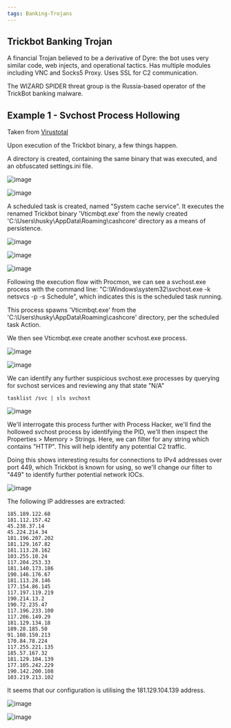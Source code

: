 ```yaml
---
tags: Banking-Trojans
---
```

## Trickbot Banking Trojan

A financial Trojan believed to be a derivative of Dyre: the bot uses very similar code, web injects, and operational tactics. Has multiple modules including VNC and Socks5 Proxy. Uses SSL for C2 communication.

The WIZARD SPIDER threat group is the Russia-based operator of the TrickBot banking malware.

## Example 1 - Svchost Process Hollowing

Taken from [Virustotal](https://www.virustotal.com/gui/file/2610797b258f6fbc974c389f2c76ae291197753f8f67ad74eccbfcc064760279)

Upon execution of the Trickbot binary, a few things happen.

A directory is created, containing the same binary that was executed, and an obfuscated settings.ini file.

![image](https://github.com/MZHeader/MZHeader.github.io/assets/151963631/ac0cf64d-0a12-42f3-b739-dcadabdcd40c)

![image](https://github.com/MZHeader/MZHeader.github.io/assets/151963631/62d03af8-079f-429f-96b2-f9298edecb32)


A scheduled task is created, named "System cache service". It executes the renamed Trickbot binary 'Vticmbqt.exe' from the newly created 'C:\Users\husky\AppData\Roaming\cashcore' directory as a means of persistence.

![image](https://github.com/MZHeader/MZHeader.github.io/assets/151963631/6c55bf08-4889-4378-9627-a82b62256dd6)

![image](https://github.com/MZHeader/MZHeader.github.io/assets/151963631/a53f4ff1-f4d2-45f3-bd20-0310f3edc0e8)

![image](https://github.com/MZHeader/MZHeader.github.io/assets/151963631/8692f421-9508-4ceb-8e5e-3bf08eb9c179)


Following the execution flow with Procmon, we can see a svchost.exe process with the command line: "C:\Windows\system32\svchost.exe -k netsvcs -p -s Schedule", which indicates this is the scheduled task running.

This process spawns 'Vticmbqt.exe' from the 'C:\Users\husky\AppData\Roaming\cashcore' directory, per the scheduled task Action.

We then see Vticmbqt.exe create another scvhost.exe process.

![image](https://github.com/MZHeader/MZHeader.github.io/assets/151963631/fe1e0c17-cd2e-464d-bc9b-dd09429ce7bf)

![image](https://github.com/MZHeader/MZHeader.github.io/assets/151963631/d7c090dc-0a33-4788-bb87-2349cd995f97)

We can identify any further suspicious svchost.exe processes by querying for svchost services and reviewing any that state "N/A"

```
tasklist /svc | sls svchost
```

![image](https://github.com/MZHeader/MZHeader.github.io/assets/151963631/e76d7207-a724-4d92-b60b-a189dbea2984)

We'll interrogate this process further with Process Hacker, we'll find the hollowed svchost process by identifying the PID, we'll then inspect the Properties > Memory > Strings. Here, we can filter for any string which contains "HTTP". This will help identify any potential C2 traffic.

Doing this shows interesting results for connections to IPv4 addresses over port 449, which Trickbot is known for using, so we'll change our filter to "449" to identify further potential network IOCs.

![image](https://github.com/MZHeader/MZHeader.github.io/assets/151963631/780baa41-edcf-4e27-893e-02d1b35e9c4b)

The following IP addresses are extracted:

```
185.189.122.68
181.112.157.42
45.238.37.14
45.224.214.34
181.196.207.202
181.129.167.82
181.113.28.162
103.255.10.24
117.204.253.33
181.140.173.186
190.146.176.67
181.113.28.146
177.154.86.145
117.197.119.219
190.214.13.2
190.72.235.47
117.196.233.100
117.206.149.29
181.129.134.18
189.28.185.50
91.108.150.213
170.84.78.224
117.255.221.135
185.57.167.32
181.129.104.139
177.105.242.229
190.142.200.108
103.219.213.102
```
It seems that our configuration is utilising the 181.129.104.139 address.

![image](https://github.com/MZHeader/MZHeader.github.io/assets/151963631/78ea19ee-4024-4c8e-8e6c-e97dbf95606f)


![image](https://github.com/MZHeader/MZHeader.github.io/assets/151963631/e1b491ae-bce0-4e33-bd00-dfbc4dea39ff)





